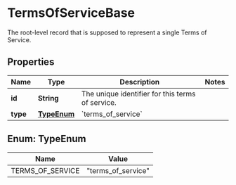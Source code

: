 

# TermsOfServiceBase

The root-level record that is supposed to represent a single Terms of Service.

## Properties

| Name | Type | Description | Notes |
|------------ | ------------- | ------------- | -------------|
|**id** | **String** | The unique identifier for this terms of service. |  |
|**type** | [**TypeEnum**](#TypeEnum) | &#x60;terms_of_service&#x60; |  |



## Enum: TypeEnum

| Name | Value |
|---- | -----|
| TERMS_OF_SERVICE | &quot;terms_of_service&quot; |



